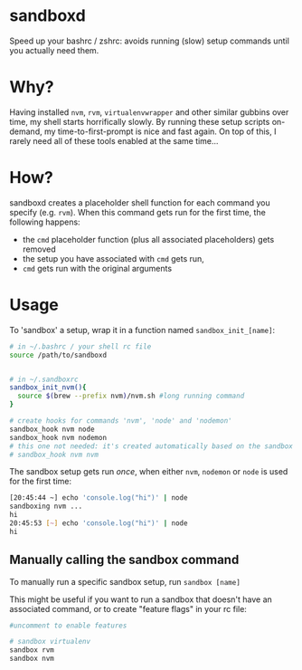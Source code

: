 # sandboxd
Speed up your bashrc / zshrc: avoids running (slow) setup commands until you actually need them.

# Why?
Having installed `nvm`, `rvm`, `virtualenvwrapper` and other similar gubbins over time, my shell starts horrifically slowly. By running these setup scripts on-demand, my time-to-first-prompt is nice and fast again. On top of this, I rarely need all of these tools enabled at the same time...

# How?
sandboxd creates a placeholder shell function for each command you specify (e.g. `rvm`). When this command gets run for the first time, the following happens:
- the `cmd` placeholder function (plus all associated placeholders) gets removed
- the setup you have associated with `cmd` gets run,
- `cmd` gets run with the original arguments

# Usage
To 'sandbox' a setup, wrap it in a function named `sandbox_init_[name]`:

```bash
# in ~/.bashrc / your shell rc file
source /path/to/sandboxd


# in ~/.sandboxrc
sandbox_init_nvm(){
  source $(brew --prefix nvm)/nvm.sh #long running command
}

# create hooks for commands 'nvm', 'node' and 'nodemon'
sandbox_hook nvm node
sandbox_hook nvm nodemon
# this one not needed: it's created automatically based on the sandbox name
# sandbox_hook nvm nvm
```

The sandbox setup gets run _once_, when either `nvm`, `nodemon` or `node` is used for the first time:

```bash
[20:45:44 ~] echo 'console.log("hi")' | node
sandboxing nvm ...
hi
20:45:53 [~] echo 'console.log("hi")' | node
hi
```

## Manually calling the sandbox command
To manually run a specific sandbox setup, run `sandbox [name]`

This might be useful if you want to run a sandbox that doesn't have an associated command, or to create "feature flags" in your rc file:

```bash
#uncomment to enable features

# sandbox virtualenv
sandbox rvm
sandbox nvm
```
